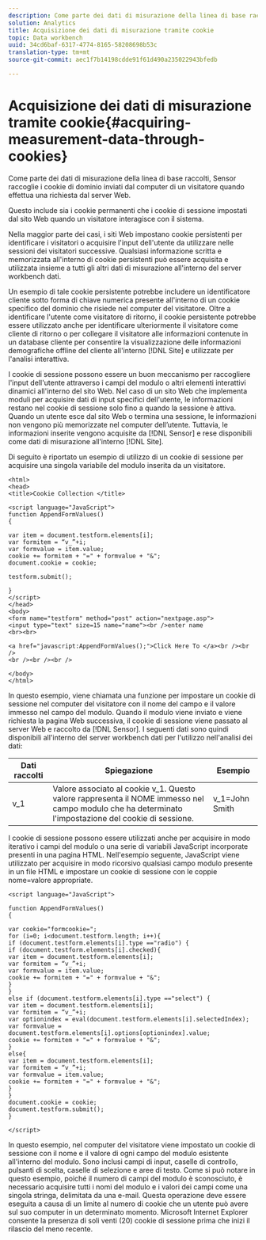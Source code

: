 ```yaml
---
description: Come parte dei dati di misurazione della linea di base raccolti, Sensor raccoglie i cookie di dominio inviati dal computer di un visitatore quando effettua una richiesta dal server Web.
solution: Analytics
title: Acquisizione dei dati di misurazione tramite cookie
topic: Data workbench
uuid: 34cd6baf-6317-4774-8165-58208698b53c
translation-type: tm+mt
source-git-commit: aec1f7b14198cdde91f61d490a235022943bfedb

---
```



# Acquisizione dei dati di misurazione tramite cookie{#acquiring-measurement-data-through-cookies}

Come parte dei dati di misurazione della linea di base raccolti, Sensor raccoglie i cookie di dominio inviati dal computer di un visitatore quando effettua una richiesta dal server Web.

Questo include sia i cookie permanenti che i cookie di sessione impostati dal sito Web quando un visitatore interagisce con il sistema.

Nella maggior parte dei casi, i siti Web impostano cookie persistenti per identificare i visitatori o acquisire l&#39;input dell&#39;utente da utilizzare nelle sessioni dei visitatori successive. Qualsiasi informazione scritta e memorizzata all&#39;interno di cookie persistenti può essere acquisita e utilizzata insieme a tutti gli altri dati di misurazione all&#39;interno del server workbench dati.

Un esempio di tale cookie persistente potrebbe includere un identificatore cliente sotto forma di chiave numerica presente all&#39;interno di un cookie specifico del dominio che risiede nel computer del visitatore. Oltre a identificare l&#39;utente come visitatore di ritorno, il cookie persistente potrebbe essere utilizzato anche per identificare ulteriormente il visitatore come cliente di ritorno o per collegare il visitatore alle informazioni contenute in un database cliente per consentire la visualizzazione delle informazioni demografiche offline del cliente all&#39;interno [!DNL Site] e utilizzate per l&#39;analisi interattiva.

I cookie di sessione possono essere un buon meccanismo per raccogliere l&#39;input dell&#39;utente attraverso i campi del modulo o altri elementi interattivi dinamici all&#39;interno del sito Web. Nel caso di un sito Web che implementa moduli per acquisire dati di input specifici dell&#39;utente, le informazioni restano nel cookie di sessione solo fino a quando la sessione è attiva. Quando un utente esce dal sito Web o termina una sessione, le informazioni non vengono più memorizzate nel computer dell’utente. Tuttavia, le informazioni inserite vengono acquisite da [!DNL Sensor] e rese disponibili come dati di misurazione all’interno [!DNL Site].

Di seguito è riportato un esempio di utilizzo di un cookie di sessione per acquisire una singola variabile del modulo inserita da un visitatore.

```
<html> 
<head> 
<title>Cookie Collection </title> 
 
<script language="JavaScript"> 
function AppendFormValues() 
{ 
 
var item = document.testform.elements[i]; 
var formitem = “v_”+i; 
var formvalue = item.value; 
cookie += formitem + "=" + formvalue + "&"; 
document.cookie = cookie; 
 
testform.submit(); 
 
} 
</script> 
</head> 
<body> 
<form name="testform" method="post" action="nextpage.asp"> 
<input type="text" size=15 name="name"><br />enter name 
<br><br> 
 
<a href="javascript:AppendFormValues();">Click Here To </a><br /><br /> 
<br /><br /><br /> 
 
</body> 
</html> 
```

In questo esempio, viene chiamata una funzione per impostare un cookie di sessione nel computer del visitatore con il nome del campo e il valore immesso nel campo del modulo. Quando il modulo viene inviato e viene richiesta la pagina Web successiva, il cookie di sessione viene passato al server Web e raccolto da [!DNL Sensor]. I seguenti dati sono quindi disponibili all&#39;interno del server workbench dati per l&#39;utilizzo nell&#39;analisi dei dati:

| Dati raccolti | Spiegazione | Esempio |
|---|---|---|
| v_1 | Valore associato al cookie v_1. Questo valore rappresenta il NOME immesso nel campo modulo che ha determinato l&#39;impostazione del cookie di sessione. | v_1=John Smith |

I cookie di sessione possono essere utilizzati anche per acquisire in modo iterativo i campi del modulo o una serie di variabili JavaScript incorporate presenti in una pagina HTML. Nell&#39;esempio seguente, JavaScript viene utilizzato per acquisire in modo ricorsivo qualsiasi campo modulo presente in un file HTML e impostare un cookie di sessione con le coppie nome=valore appropriate.

```
<script language="JavaScript"> 
 
function AppendFormValues() 
{ 
 
var cookie="formcookie="; 
for (i=0; i<document.testform.length; i++){ 
if (document.testform.elements[i].type =="radio") {            
if (document.testform.elements[i].checked){ 
var item = document.testform.elements[i]; 
var formitem = “v_”+i; 
var formvalue = item.value; 
cookie += formitem + "=" + formvalue + "&"; 
} 
} 
else if (document.testform.elements[i].type =="select") { 
var item = document.testform.elements[i]; 
var formitem = “v_”+i; 
var optionindex = eval(document.testform.elements[i].selectedIndex); 
var formvalue = document.testform.elements[i].options[optionindex].value;             
cookie += formitem + "=" + formvalue + "&"; 
} 
else{ 
var item = document.testform.elements[i]; 
var formitem = “v_”+i; 
var formvalue = item.value; 
cookie += formitem + "=" + formvalue + "&"; 
} 
} 
document.cookie = cookie; 
document.testform.submit(); 
} 
 
</script>
```

In questo esempio, nel computer del visitatore viene impostato un cookie di sessione con il nome e il valore di ogni campo del modulo esistente all&#39;interno del modulo. Sono inclusi campi di input, caselle di controllo, pulsanti di scelta, caselle di selezione e aree di testo. Come si può notare in questo esempio, poiché il numero di campi del modulo è sconosciuto, è necessario acquisire tutti i nomi del modulo e i valori dei campi come una singola stringa, delimitata da una e-mail. Questa operazione deve essere eseguita a causa di un limite al numero di cookie che un utente può avere sul suo computer in un determinato momento. Microsoft Internet Explorer consente la presenza di soli venti (20) cookie di sessione prima che inizi il rilascio del meno recente.

